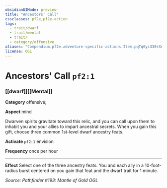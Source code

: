 ```yaml
---
obsidianUIMode: preview
title: "Ancestors' Call"
cssclasses: pf2e,pf2e-action
tags:
  - trait/dwarf
  - trait/mental
  - trait/
  - category/offensive
aliases: "Compendium.pf2e.adventure-specific-actions.Item.pqTq0yi330rXewMb"
license: OGL
---
```

# Ancestors' Call `pf2:1`

### [[dwarf]][[Mental]]

**Category** offensive; 




**Aspect** mind

Dwarven spirits gravitate toward this relic, and you can call upon them to inhabit you and your allies to impart ancestral secrets. When you gain this gift, choose three common 1st-level dwarf ancestry feats.

**Activate** `pf2:1` envision

**Frequency** once per hour

* * *

**Effect** Select one of the three ancestry feats. You and each ally in a 10-foot-radius burst centered on you gain that feat and the dwarf trait for 1 minute.

*Source: Pathfinder #193: Mantle of Gold*
*OGL*